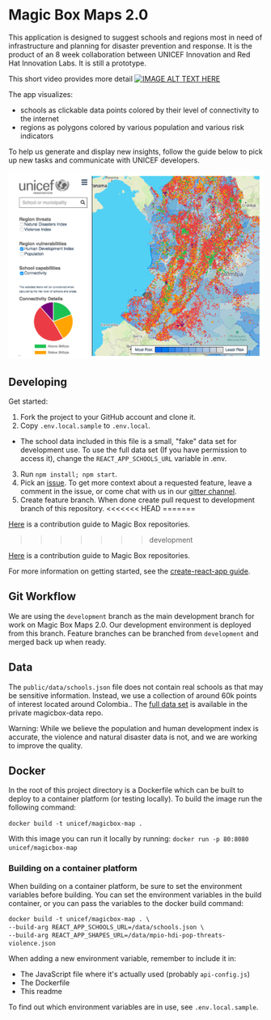 # Magic Box Maps 2.0
This application is designed to suggest schools and regions most in need of infrastructure and planning for disaster prevention and response. It is the product of an 8 week collaboration between UNICEF Innovation and Red Hat Innovation Labs. It is still a prototype.

This short video provides more detail [![IMAGE ALT TEXT HERE](https://i.ytimg.com/vi/-F8ODbOv8j4/maxresdefault.jpg)](http://www.youtube.com/watch?v=-F8ODbOv8j4)

The app visualizes:
- schools as clickable data points colored by their level of connectivity to the internet
- regions as polygons colored by various population and various risk indicators



To help us generate and display new insights, follow the guide below to pick up new tasks and communicate with UNICEF developers.

![screenshot](./public/prototype-screenshot.png)
## Developing
Get started:
1. Fork the project to your GitHub account and clone it.
2. Copy `.env.local.sample` to `.env.local`.
  - The school data included in this file is a small, "fake" data set for development use. To use the full data set (If you have permission to access it), change the `REACT_APP_SCHOOLS_URL` variable in .env.
3. Run `npm install; npm start`.
4. Pick an [issue](https://github.com/unicef/magicbox-maps-prototype/issues). To get more context about a requested feature, leave a comment in the issue, or come chat with us in our [gitter channel](https://gitter.im/unicef-innovation-dev/Lobby).
5. Create feature branch. When done create pull request to development branch of this repository.
<<<<<<< HEAD
=======

[Here](https://github.com/unicef/magicbox/blob/master/.github/CONTRIBUTING.md) is a contribution guide to Magic Box repositories.
>>>>>>> development

[Here](https://github.com/unicef/magicbox/blob/master/.github/CONTRIBUTING.md) is a contribution guide to Magic Box repositories.

For more information on getting started, see the  [create-react-app guide](https://github.com/facebookincubator/create-react-app/blob/master/packages/react-scripts/template/README.md).

## Git Workflow

We are using the `development` branch as the main development branch for work on Magic Box Maps 2.0. Our development environment is deployed from this branch. Feature branches can be branched from `development` and merged back up when ready.

## Data

The `public/data/schools.json` file does not contain real schools as that may be sensitive information. Instead, we use a collection of around 60k points of interest located around Colombia.. The [full data set](https://github.com/unicef/magicbox-data/blob/master/data/schools.json) is available in the private magicbox-data repo.

Warning: While we believe the population and human development index is accurate, the violence and natural disaster data is not, and we are working to improve the quality.

## Docker

In the root of this project directory is a Dockerfile which can be built to deploy to a container platform (or testing locally). To build the image run the following command:

`docker build -t unicef/magicbox-map .`

With this image you can run it locally by running:
`docker run -p 80:8080 unicef/magicbox-map`

### Building on a container platform

When building on a container platform, be sure to set the environment variables before building. You can set the environment variables in the build container, or you can pass the variables to the docker build command:

```
docker build -t unicef/magicbox-map . \
--build-arg REACT_APP_SCHOOLS_URL=/data/schools.json \
--build-arg REACT_APP_SHAPES_URL=/data/mpio-hdi-pop-threats-violence.json
```

When adding a new environment variable, remember to include it in:
- The JavaScript file where it's actually used (probably `api-config.js`)
- The Dockerfile
- This readme

To find out which environment variables are in use, see `.env.local.sample`.
